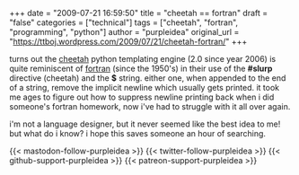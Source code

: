 +++
date = "2009-07-21 16:59:50"
title = "cheetah == fortran"
draft = "false"
categories = ["technical"]
tags = ["cheetah", "fortran", "programming", "python"]
author = "purpleidea"
original_url = "https://ttboj.wordpress.com/2009/07/21/cheetah-fortran/"
+++

turns out the <a href="http://www.cheetahtemplate.org/">cheetah</a> python templating engine (2.0 since year 2006) is quite reminiscent of <a href="http://en.wikipedia.org/wiki/Fortran">fortran</a> (since the 1950's) in their use of the <strong>#slurp</strong> directive (cheetah) and the <strong>$</strong> string. either one, when appended to the end of a string, remove the implicit newline which usually gets printed. it took me ages to figure out how to suppress newline printing back when i did someone's fortran homework, now i've had to struggle with it all over again.

i'm not a language designer, but it never seemed like the best idea to me! but what do i know? i hope this saves someone an hour of searching.

{{< mastodon-follow-purpleidea >}}
{{< twitter-follow-purpleidea >}}
{{< github-support-purpleidea >}}
{{< patreon-support-purpleidea >}}
